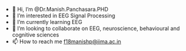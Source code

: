 - 👋 Hi, I’m @Dr.Manish.Panchasara.PHD
- 👀 I’m interested in EEG Signal Processing
- 🌱 I’m currently learning EEG
- 💞️ I’m looking to collaborate on EEG, neuroscience, behavioural and cognitive sciences
- 📫 How to reach me f18manishp@iima.ac.in

<!---
manish8077/manish8077 is a ✨ special ✨ repository because its `README.md` (this file) appears on your GitHub profile.
You can click the Preview link to take a look at your changes.
--->
